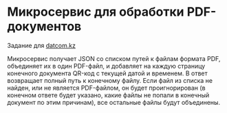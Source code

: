 # Микросервис для обработки PDF-документов

Задание для <a href="https://datcom.kz">datcom.kz</a>

Микросервис получает JSON со списком путей к файлам формата PDF, объединяет их в один PDF-файл, и добавляет на каждую страницу конечного документа QR-код с текущей датой и временем. В ответ возвращает полный путь к конечному файлу. Если файл из списка не найден, или не является PDF-файлом, он будет проигнорирован (в конечном ответе будет указано, какие файлы не попали в конечный документ по этим причинам), все остальные файлы будут объединены.
